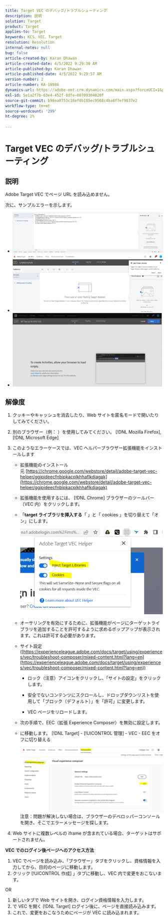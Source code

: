 ```yaml
---
title: Target VEC のデバッグ/トラブルシューティング
description: 説明
solution: Target
product: Target
applies-to: Target
keywords: KCS、VEC、Target
resolution: Resolution
internal-notes: null
bug: false
article-created-by: Karan Dhawan
article-created-date: 4/5/2022 9:29:30 AM
article-published-by: Karan Dhawan
article-published-date: 4/5/2022 9:29:57 AM
version-number: 2
article-number: KA-18986
dynamics-url: https://adobe-ent.crm.dynamics.com/main.aspx?forceUCI=1&pagetype=entityrecord&etn=knowledgearticle&id=ec1691de-c2b4-ec11-983f-000d3a5d0d73
exl-id: 5e1a2f7b-63e4-452f-8dfe-00709304020f
source-git-commit: b98ea0753c18ef0b185ec9568c4ba8f7ef9037e2
workflow-type: tm+mt
source-wordcount: '299'
ht-degree: 2%

---
```


# Target VEC のデバッグ/トラブルシューティング

## 説明

Adobe Target VEC でページ URL を読み込めません。

次に、サンプルエラーを示します。

- ![](assets/___f81691de-c2b4-ec11-983f-000d3a5d0d73___.png)
- ![](assets/___071791de-c2b4-ec11-983f-000d3a5d0d73___.png)
- ![](assets/___0a1791de-c2b4-ec11-983f-000d3a5d0d73___.png)

## 解像度

1. クッキーやキャッシュを消去したり、Web サイトを匿名モードで開いたりしてみてください。 

1. 別のブラウザー（例： ）を使用してみてください。 [!DNL Mozilla Firefox], [!DNL Microsoft Edge]

1. このようなエラーケースでは、VEC ヘルパーブラウザー拡張機能をインストールします

   - 拡張機能のインストール元 [https://chrome.google.com/webstore/detail/adobe-target-vec-helper/ggjpideecfnbipkacplkhhaflkdjagak](https://chrome.google.com/webstore/detail/adobe-target-vec-helper/ggjpideecfnbipkacplkhhaflkdjagak)

   - 拡張機能を使用するには、 [!DNL Chrome] ブラウザーのツールバー（VEC 内）をクリックします。 

   - 「**target ライブラリを挿入する**「 」と「 cookies 」を切り替えて「オン」にします。

      ![](assets/92bf52bf-21ab-ec11-983f-000d3a349523.png)

   - オーサリングを有効にするために、拡張機能がページにターゲットライブラリを追加することを許可するように求めるポップアップが表示されます。これは許可する必要があります。

   - サイト設定 ([https://experienceleague.adobe.com/docs/target/using/experiences/vec/troubleshoot-composer/mixed-content.html?lang=en](https://experienceleague.adobe.com/docs/target/using/experiences/vec/troubleshoot-composer/mixed-content.html?lang=en))

      - ロック（注意）アイコンをクリックし、「サイトの設定」をクリックします。

      - 安全でないコンテンツにスクロールし、ドロップダウンリストを使用して「ブロック（デフォルト）」を「許可」に変更します。

      - VEC ページをリロードします。
   - 次の手順で、EEC（拡張 Experience Composer）を無効に設定します。

   - に移動します。 [!DNL Target] - [!UICONTROL 管理] - VEC - EEC をオフに切り替える

      ![](assets/90fdfd56-26ab-ec11-983f-000d3a349523.png)
   注意：問題が解決しない場合は、ブラウザーのデベロッパーコンソールを開き、そこでエラーメッセージを探します。

1. Web サイトに複数レベルの iframe が含まれている場合、ターゲットはサポートされません。 

**VEC でのログイン後ページへのアクセス方法**

1. VEC でページを読み込み、「ブラウザー」タブをクリックし、資格情報を入力してから、目的のページに移動します。 
1. クリック [!UICONTROL 作成] 」タブに移動し、VEC 内で変更をおこないます。 

OR

1. 新しいタブで Web サイトを開き、ログイン資格情報を入力します。
1. で VEC を開く [!DNL Target] ログイン後に、ページを直接読み込みます。 
1. これで、変更をおこなうためにページが VEC に読み込まれます。
